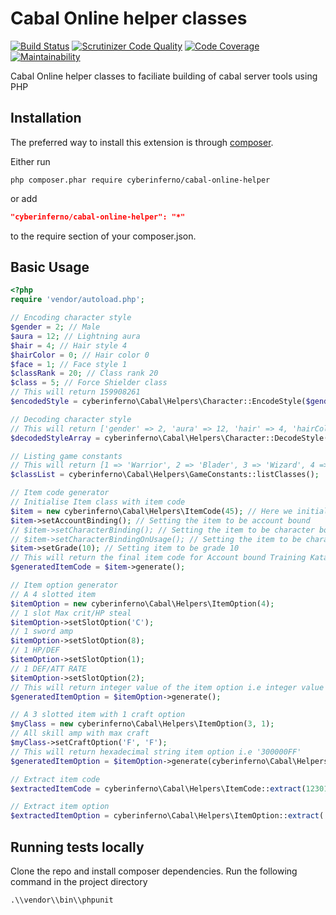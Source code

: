 Cabal Online helper classes
============================
[![Build Status](https://travis-ci.org/cyberinferno/cabal-online-helper.png)](https://travis-ci.org/cyberinferno/cabal-online-helper)
[![Scrutinizer Code Quality](https://scrutinizer-ci.com/g/cyberinferno/cabal-online-helper/badges/quality-score.png)](https://scrutinizer-ci.com/g/cyberinferno/cabal-online-helper/)
[![Code Coverage](https://scrutinizer-ci.com/g/cyberinferno/cabal-online-helper/badges/coverage.png)](https://scrutinizer-ci.com/g/cyberinferno/cabal-online-helper/)
[![Maintainability](https://api.codeclimate.com/v1/badges/8e70f19e4d9b5cb1af0f/maintainability)](https://codeclimate.com/github/cyberinferno/cabal-online-helper/maintainability)

Cabal Online helper classes to faciliate building of cabal server tools using PHP

Installation
------------

The preferred way to install this extension is through [composer](http://getcomposer.org/download/).

Either run

```
php composer.phar require cyberinferno/cabal-online-helper
```

or add

```json
"cyberinferno/cabal-online-helper": "*"
```

to the require section of your composer.json.

Basic Usage
-----------
```php
<?php
require 'vendor/autoload.php';

// Encoding character style
$gender = 2; // Male
$aura = 12; // Lightning aura
$hair = 4; // Hair style 4
$hairColor = 0; // Hair color 0
$face = 1; // Face style 1
$classRank = 20; // Class rank 20
$class = 5; // Force Shielder class
// This will return 159908261
$encodedStyle = cyberinferno\Cabal\Helpers\Character::EncodeStyle($gender,$aura,$hair,$hairColor,$face,$classRank,$class);

// Decoding character style
// This will return ['gender' => 2, 'aura' => 12, 'hair' => 4, 'hairColor' => 0, 'face' => 1, 'classRank' => 20, 'class' => 5]
$decodedStyleArray = cyberinferno\Cabal\Helpers\Character::DecodeStyle(159908261);

// Listing game constants
// This will return [1 => 'Warrior', 2 => 'Blader', 3 => 'Wizard', 4 => 'Force Archer', 5 => 'Force Shielder', 6 => 'Force Blader']
$classList = cyberinferno\Cabal\Helpers\GameConstants::listClasses();

// Item code generator
// Initialise Item class with item code
$item = new cyberinferno\Cabal\Helpers\ItemCode(45); // Here we initialise with item code of Training Katana
$item->setAccountBinding(); // Setting the item to be account bound
// $item->setCharacterBinding(); // Setting the item to be character bound
// $item->setCharacterBindingOnUsage(); // Setting the item to be character bound on usage
$item->setGrade(10); // Setting item to be grade 10
// This will return the final item code for Account bound Training Katana +10
$generatedItemCode = $item->generate();

// Item option generator
// A 4 slotted item
$itemOption = new cyberinferno\Cabal\Helpers\ItemOption(4);
// 1 slot Max crit/HP steal
$itemOption->setSlotOption('C');
// 1 sword amp
$itemOption->setSlotOption(8);
// 1 HP/DEF
$itemOption->setSlotOption(1);
// 1 DEF/ATT RATE
$itemOption->setSlotOption(2);
// This will return integer value of the item option i.e integer value of 0x4211181C
$generatedItemOption = $itemOption->generate();

// A 3 slotted item with 1 craft option
$myClass = new cyberinferno\Cabal\Helpers\ItemOption(3, 1);
// All skill amp with max craft
$myClass->setCraftOption('F', 'F');
// This will return hexadecimal string item option i.e '300000FF'
$generatedItemOption = $itemOption->generate(cyberinferno\Cabal\Helpers\ItemOption::OUTPUT_FORMAT_HEXADECIMAL);

// Extract item code
$extractedItemCode = cyberinferno\Cabal\Helpers\ItemCode::extract(123012);

// Extract item option
$extractedItemOption = cyberinferno\Cabal\Helpers\ItemOption::extract('300038ff');
```

Running tests locally
----------------------
Clone the repo and install composer dependencies. Run the following command in the project directory

```
.\\vendor\\bin\\phpunit
```
